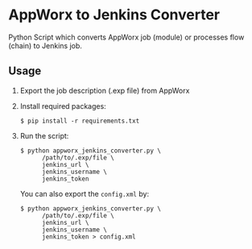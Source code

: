 # AppWorx to Jenkins Converter

Python Script which converts AppWorx job (module) or processes flow (chain) to Jenkins job.

## Usage

1. Export the job description (.exp file) from AppWorx
2. Install required packages:

    ```
    $ pip install -r requirements.txt
    ```

3. Run the script:

    ```
    $ python appworx_jenkins_converter.py \
          /path/to/.exp/file \
          jenkins_url \
          jenkins_username \
          jenkins_token
    ```

    You can also export the `config.xml` by:

    ```
    $ python appworx_jenkins_converter.py \
          /path/to/.exp/file \
          jenkins_url \
          jenkins_username \
          jenkins_token > config.xml
    ```
